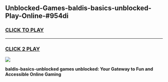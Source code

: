
## Unblocked-Games-baldis-basics-unblocked-Play-Online-#954di
<h3>
<a href="https://premium.freeplayer.one?title=baldis-basics-unblocked&ref=24F">CLICK TO PLAY</a></h3>
<hr>

<h3>
<a href="https://premium.freeplayer.one?title=baldis-basics-unblocked&ref=24F">CLICK 2 PLAY</a>
  
</h3>

<a href="https://premium.freeplayer.one?title=baldis-basics-unblocked&ref=24F/"><img src="https://clearcache.store/games.png"></a>


**baldis-basics-unblocked games unblocked: Your Gateway to Fun and Accessible Online Gaming**
